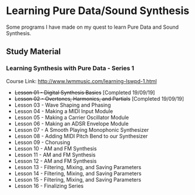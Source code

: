 # Learning Pure Data/Sound Synthesis
Some programs I have made on my quest to learn Pure Data and Sound Synthesis.
## Study Material
### Learning Synthesis with Pure Data  - Series 1
Course Link: http://www.lwmmusic.com/learning-lswpd-1.html
- ~~Lesson 01 - Digital Synthesis Basics~~ [Completed 19/09/19]
- ~~Lesson 02 - Overtones, Harmonics, and Partials~~ [Completed 19/09/19]
- Lesson 03 - Wave Shaping and Phasing
- Lesson 04 - Making a MIDI Input Module
- Lesson 05 - Making a Carrier Oscillator Module
- Lesson 06 - Making an ADSR Envelope Module
- Lesson 07 - A Smooth Playing Monophonic Synthesizer
- Lesson 08 - Adding MIDI Pitch Bend to our Synthesizer
- Lesson 09 - Chorusing
- Lesson 10 - AM and FM Synthesis
- Lesson 11 - AM and FM Synthesis
- Lesson 12 - AM and FM Synthesis
- Lesson 13 - Filtering, Mixing, and Saving Parameters
- Lesson 14 - Filtering, Mixing, and Saving Parameters
- Lesson 15 - Filtering, Mixing, and Saving Parameters
- Lesson 16 - Finalizing Series
